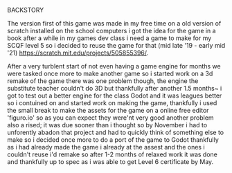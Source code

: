 BACKSTORY

The version first of this game was made in my free time on a old version of scratch installed on the school computers i got the idea for the game in a book after a while in my games dev class i need a game to make for my SCQF level 5 so i decided to reuse the game for that (mid late '19 - early mid '21) 
https://scratch.mit.edu/projects/505855396/.

After a very turblent start of not even having a game engine for months we were tasked once more to make another game so i started work on a 3d remake of the game there was one problem though, the engine the substitute teacher couldn't do 3D but thankfully after another 1.5 months~ i got to test out a better engine for the class Godot and it was leagues better so i contuined on and started work on making the game, thankfully i used the small break to make the assets for the game on a online free editor 'figuro.io' so as you can expect they were'nt very good another problem also a rised; it was due sooner than i thought so by November i had to unforently abadon that project and had to quickly think of something else to make so i decided once more to do a port of the game to Godot thankfully as i had already made the game i already at the assest and the ones i couldn't reuse i'd remake so after 1-2 months of relaxed work it was done and thankfully up to spec as i was able to get Level 6 certificate by May.
